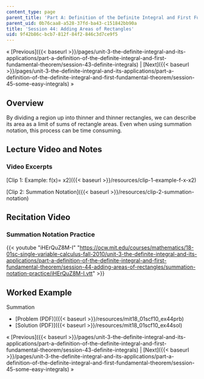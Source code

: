 ```yaml
---
content_type: page
parent_title: 'Part A: Definition of the Definite Integral and First Fundamental Theorem'
parent_uid: 0b76caa8-a528-37fd-ba43-c151842bb90a
title: 'Session 44: Adding Areas of Rectangles'
uid: 9f42b86c-bcb7-812f-84f2-846c3d7ce9f5
---
```


« [Previous]({{< baseurl >}}/pages/unit-3-the-definite-integral-and-its-applications/part-a-definition-of-the-definite-integral-and-first-fundamental-theorem/session-43-definite-integrals) | [Next]({{< baseurl >}}/pages/unit-3-the-definite-integral-and-its-applications/part-a-definition-of-the-definite-integral-and-first-fundamental-theorem/session-45-some-easy-integrals) »

Overview
--------

By dividing a region up into thinner and thinner rectangles, we can describe its area as a limit of sums of rectangle areas. Even when using summation notation, this process can be time consuming.

Lecture Video and Notes
-----------------------

### Video Excerpts

[Clip 1: Example: f(x)= x2]({{< baseurl >}}/resources/clip-1-example-f-x-x2)

[Clip 2: Summation Notation]({{< baseurl >}}/resources/clip-2-summation-notation)

Recitation Video
----------------

### Summation Notation Practice

{{< youtube "iHErQuZ8M-I" "https://ocw.mit.edu/courses/mathematics/18-01sc-single-variable-calculus-fall-2010/unit-3-the-definite-integral-and-its-applications/part-a-definition-of-the-definite-integral-and-first-fundamental-theorem/session-44-adding-areas-of-rectangles/summation-notation-practice/iHErQuZ8M-I.vtt" >}}

Worked Example
--------------

Summation

*   [Problem (PDF)]({{< baseurl >}}/resources/mit18_01scf10_ex44prb)
*   [Solution (PDF)]({{< baseurl >}}/resources/mit18_01scf10_ex44sol)

« [Previous]({{< baseurl >}}/pages/unit-3-the-definite-integral-and-its-applications/part-a-definition-of-the-definite-integral-and-first-fundamental-theorem/session-43-definite-integrals) | [Next]({{< baseurl >}}/pages/unit-3-the-definite-integral-and-its-applications/part-a-definition-of-the-definite-integral-and-first-fundamental-theorem/session-45-some-easy-integrals) »